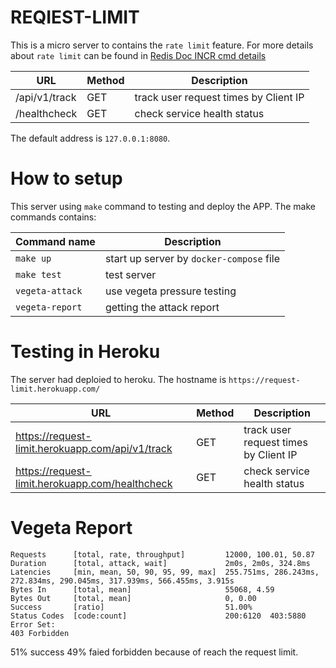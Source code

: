 # REQIEST-LIMIT

This is a micro server to contains the `rate limit` feature. For more details about `rate limit` can be found in [Redis Doc INCR cmd details](https://redis.io/commands/incr)

| URL | Method | Description |
|-----|--------|-------------|
|/api/v1/track| GET | track user request times by Client IP|
|/healthcheck| GET | check service health status|

The default address is `127.0.0.1:8080`.

# How to setup

This server using `make` command to testing and deploy the APP. The make commands contains:

| Command name | Description |
|-------------|-------------|
| `make up` | start up server by `docker-compose` file|
|`make test`| test server|
|`vegeta-attack`| use vegeta pressure testing|
|`vegeta-report`| getting the attack report|


# Testing in Heroku

The server had deploied to heroku. The hostname is `https://request-limit.herokuapp.com/`

| URL | Method |Description |
|-------------|------------|-------------|
| https://request-limit.herokuapp.com/api/v1/track | GET | track user request times by Client IP|
| https://request-limit.herokuapp.com/healthcheck | GET | check service health status|

# Vegeta Report

```
Requests      [total, rate, throughput]         12000, 100.01, 50.87
Duration      [total, attack, wait]             2m0s, 2m0s, 324.8ms
Latencies     [min, mean, 50, 90, 95, 99, max]  255.751ms, 286.243ms, 272.834ms, 290.045ms, 317.939ms, 566.455ms, 3.915s
Bytes In      [total, mean]                     55068, 4.59
Bytes Out     [total, mean]                     0, 0.00
Success       [ratio]                           51.00%
Status Codes  [code:count]                      200:6120  403:5880  
Error Set:
403 Forbidden
```

51% success 49% faied forbidden because of reach the request limit.
